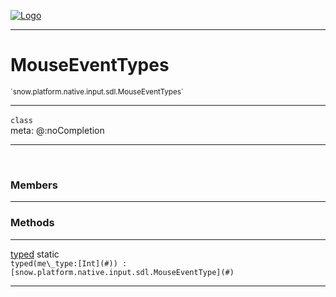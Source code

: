
[![Logo](../../../../../../images/logo.png)](../../../../../../api/index.html)

---



<h1>MouseEventTypes</h1>
<small>`snow.platform.native.input.sdl.MouseEventTypes`</small>



---

`class`
<span class="meta">
<br/>meta: @:noCompletion
</span>


---

&nbsp;
&nbsp;



<h3>Members</h3> <hr/>





<h3>Methods</h3> <hr/><span class="method apipage">
            <a name="typed"><a class="lift" href="#typed">typed</a></a> <span class="inline-block static">static</span><div class="clear"></div><code class="signature apipage">typed(me\_type:[Int](#)<span></span>) : [snow.platform.native.input.sdl.MouseEventType](#)</code><br/><span class="small_desc_flat"></span>
        </span>
    





---

&nbsp;
&nbsp;
&nbsp;
&nbsp;
